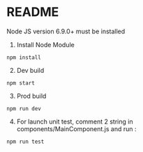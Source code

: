 # README
Node JS version 6.9.0+ must be installed

1) Install Node Module
```
npm install
```
2) Dev build
```
npm start
```
3) Prod build
```
npm run dev
```
4) For launch unit test, comment 2 string in components/MainComponent.js and run :
```
npm run test
```